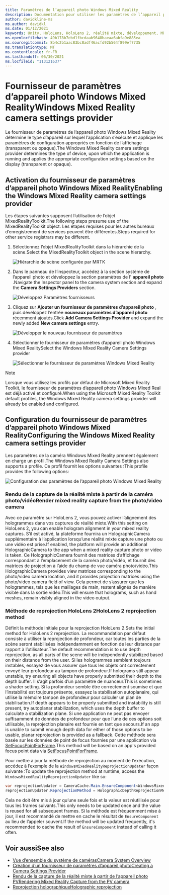 ```yaml
---
title: Paramètres de l’appareil photo Windows Mixed Reality
description: Documentation pour utiliser les paramètres de l’appareil photo Windows Mixed Reality dans MRTK
author: davidkline-ms
ms.author: davidkl
ms.date: 01/12/2021
keywords: Unity, HoloLens, HoloLens 2, réalité mixte, développement, MRTK, appareil photo,
ms.openlocfilehash: 49b178b7ebd1fbcdaab9648baeaa6abfa9e885ea
ms.sourcegitcommit: 8b4c2b1aac83bc8adf46acfd92b564f899ef7735
ms.translationtype: MT
ms.contentlocale: fr-FR
ms.lasthandoff: 06/30/2021
ms.locfileid: "113121637"
---
```

# <a name="windows-mixed-reality-camera-settings-provider"></a><span data-ttu-id="bb813-104">Fournisseur de paramètres d’appareil photo Windows Mixed Reality</span><span class="sxs-lookup"><span data-stu-id="bb813-104">Windows Mixed Reality camera settings provider</span></span>

<span data-ttu-id="bb813-105">Le fournisseur de paramètres de l’appareil photo Windows Mixed Reality détermine le type d’appareil sur lequel l’application s’exécute et applique les paramètres de configuration appropriés en fonction de l’affichage (transparent ou opaque).</span><span class="sxs-lookup"><span data-stu-id="bb813-105">The Windows Mixed Reality camera settings provider determines the type of device, upon which the application is running and applies the appropriate configuration settings based on the display (transparent or opaque).</span></span>

## <a name="enabling-the-windows-mixed-reality-camera-settings-provider"></a><span data-ttu-id="bb813-106">Activation du fournisseur de paramètres d’appareil photo Windows Mixed Reality</span><span class="sxs-lookup"><span data-stu-id="bb813-106">Enabling the Windows Mixed Reality camera settings provider</span></span>

<span data-ttu-id="bb813-107">Les étapes suivantes supposent l’utilisation de l’objet MixedRealityToolkit.</span><span class="sxs-lookup"><span data-stu-id="bb813-107">The following steps presume use of the MixedRealityToolkit object.</span></span> <span data-ttu-id="bb813-108">Les étapes requises pour les autres bureaux d’enregistrement de services peuvent être différentes.</span><span class="sxs-lookup"><span data-stu-id="bb813-108">Steps required for other service registrars may be different.</span></span>

1. <span data-ttu-id="bb813-109">Sélectionnez l’objet MixedRealityToolkit dans la hiérarchie de la scène.</span><span class="sxs-lookup"><span data-stu-id="bb813-109">Select the MixedRealityToolkit object in the scene hierarchy.</span></span>

    ![Hiérarchie de scène configurée par MRTK](../images/MRTK_ConfiguredHierarchy.png)

2. <span data-ttu-id="bb813-111">Dans le panneau de l’inspecteur, accédez à la section système de l’appareil photo et développez la section paramètres de l' **appareil photo** .</span><span class="sxs-lookup"><span data-stu-id="bb813-111">Navigate the Inspector panel to the camera system section and expand the **Camera Settings Providers** section.</span></span>

    ![Développez Paramètres fournisseurs](../images/camera-system/ExpandProviders.png)

3. <span data-ttu-id="bb813-113">Cliquez sur **Ajouter un fournisseur de paramètres d’appareil photo** , puis développez l’entrée **nouveaux paramètres d’appareil photo** récemment ajoutés.</span><span class="sxs-lookup"><span data-stu-id="bb813-113">Click **Add Camera Settings Provider** and expand the newly added **New camera settings** entry.</span></span>

    ![Développer le nouveau fournisseur de paramètres](../images/camera-system/ExpandNewProvider.png)

4. <span data-ttu-id="bb813-115">Sélectionner le fournisseur de paramètres d’appareil photo Windows Mixed Reality</span><span class="sxs-lookup"><span data-stu-id="bb813-115">Select the Windows Mixed Reality Camera Settings provider</span></span>

    ![Sélectionner le fournisseur de paramètres Windows Mixed Reality](../images/camera-system/SelectWindowsMixedRealitySettings.png)

> [!NOTE]
> <span data-ttu-id="bb813-117">Lorsque vous utilisez les profils par défaut de Microsoft Mixed Reality Toolkit, le fournisseur de paramètres d’appareil photo Windows Mixed Real est déjà activé et configuré.</span><span class="sxs-lookup"><span data-stu-id="bb813-117">When using the Microsoft Mixed Reality Toolkit default profiles, the Windows Mixed Reality camera settings provider will already be enabled and configured.</span></span>

## <a name="configuring-the-windows-mixed-reality-camera-settings-provider"></a><span data-ttu-id="bb813-118">Configuration du fournisseur de paramètres d’appareil photo Windows Mixed Reality</span><span class="sxs-lookup"><span data-stu-id="bb813-118">Configuring the Windows Mixed Reality camera settings provider</span></span>

<span data-ttu-id="bb813-119">Les paramètres de la caméra Windows Mixed Reality prennent également en charge un profil.</span><span class="sxs-lookup"><span data-stu-id="bb813-119">The Windows Mixed Reality Camera Settings also supports a profile.</span></span> <span data-ttu-id="bb813-120">Ce profil fournit les options suivantes :</span><span class="sxs-lookup"><span data-stu-id="bb813-120">This profile provides the following options:</span></span>

![Configuration des paramètres de l’appareil photo Windows Mixed Reality](../images/camera-system/WMRCameraSettingsProfile.png)

### <a name="render-mixed-reality-capture-from-the-photovideo-camera"></a><span data-ttu-id="bb813-122">Rendu de la capture de la réalité mixte à partir de la caméra photo/vidéo</span><span class="sxs-lookup"><span data-stu-id="bb813-122">Render mixed reality capture from the photo/video camera</span></span>

<span data-ttu-id="bb813-123">Avec ce paramètre sur HoloLens 2, vous pouvez activer l’alignement des hologrammes dans vos captures de réalité mixte.</span><span class="sxs-lookup"><span data-stu-id="bb813-123">With this setting on HoloLens 2, you can enable hologram alignment in your mixed reality captures.</span></span> <span data-ttu-id="bb813-124">S’il est activé, la plateforme fournira un HolographicCamera supplémentaire à l’application lorsqu’une réalité mixte capture une photo ou une vidéo est prise.</span><span class="sxs-lookup"><span data-stu-id="bb813-124">If enabled, the platform will provide an additional HolographicCamera to the app when a mixed reality capture photo or video is taken.</span></span> <span data-ttu-id="bb813-125">Ce HolographicCamera fournit des matrices d’affichage correspondant à l’emplacement de la caméra photo/vidéo, et fournit des matrices de projection à l’aide du champ de vue caméra photo/vidéo.</span><span class="sxs-lookup"><span data-stu-id="bb813-125">This HolographicCamera provides view matrices corresponding to the photo/video camera location, and it provides projection matrices using the photo/video camera field of view.</span></span> <span data-ttu-id="bb813-126">Cela permet de s’assurer que les hologrammes, tels que les maillages de main, restent alignés de manière visible dans la sortie vidéo.</span><span class="sxs-lookup"><span data-stu-id="bb813-126">This will ensure that holograms, such as hand meshes, remain visibly aligned in the video output.</span></span>

### <a name="hololens-2-reprojection-method"></a><span data-ttu-id="bb813-127">Méthode de reprojection HoloLens 2</span><span class="sxs-lookup"><span data-stu-id="bb813-127">HoloLens 2 reprojection method</span></span>

<span data-ttu-id="bb813-128">Définit la méthode initiale pour la reprojection HoloLens 2.</span><span class="sxs-lookup"><span data-stu-id="bb813-128">Sets the initial method for HoloLens 2 reprojection.</span></span> <span data-ttu-id="bb813-129">La recommandation par défaut consiste à utiliser la reprojection de profondeur, car toutes les parties de la scène seront stabilisées indépendamment en fonction de leur distance par rapport à l’utilisateur.</span><span class="sxs-lookup"><span data-stu-id="bb813-129">The default recommendation is to use depth reprojection, as all parts of the scene will be independently stabilized based on their distance from the user.</span></span> <span data-ttu-id="bb813-130">Si les hologrammes semblent toujours instables, essayez de vous assurer que tous les objets ont correctement envoyé leur profondeur au tampon de profondeur.</span><span class="sxs-lookup"><span data-stu-id="bb813-130">If holograms still appear unstable, try ensuring all objects have properly submitted their depth to the depth buffer.</span></span> <span data-ttu-id="bb813-131">Il s’agit parfois d’un paramètre de nuanceur.</span><span class="sxs-lookup"><span data-stu-id="bb813-131">This is sometimes a shader setting.</span></span> <span data-ttu-id="bb813-132">Si la profondeur semble être correctement soumise et que l’instabilité est toujours présente, essayez la stabilisation autoplanaire, qui utilise la mémoire tampon de profondeur pour calculer un plan de stabilisation.</span><span class="sxs-lookup"><span data-stu-id="bb813-132">If depth appears to be properly submitted and instability is still present, try autoplanar stabilization, which uses the depth buffer to calculate a stabilization plane.</span></span> <span data-ttu-id="bb813-133">Si une application ne peut pas envoyer suffisamment de données de profondeur pour que l’une de ces options soit utilisable, la reprojection planaire est fournie en tant que secours.</span><span class="sxs-lookup"><span data-stu-id="bb813-133">If an app is unable to submit enough depth data for either of those options to be usable, planar reprojection is provided as a fallback.</span></span> <span data-ttu-id="bb813-134">Cette méthode sera basée sur les données de point de focus fournies par une application via [SetFocusPointForFrame](https://docs.unity3d.com/ScriptReference/XR.WSA.HolographicSettings.SetFocusPointForFrame.html).</span><span class="sxs-lookup"><span data-stu-id="bb813-134">This method will be based on an app's provided focus point data via [SetFocusPointForFrame](https://docs.unity3d.com/ScriptReference/XR.WSA.HolographicSettings.SetFocusPointForFrame.html).</span></span>

<span data-ttu-id="bb813-135">Pour mettre à jour la méthode de reprojection au moment de l’exécution, accédez à l’exemple de la `WindowsMixedRealityReprojectionUpdater` façon suivante :</span><span class="sxs-lookup"><span data-stu-id="bb813-135">To update the reprojection method at runtime, access the `WindowsMixedRealityReprojectionUpdater` like so:</span></span>

```c#
var reprojectionUpdater = CameraCache.Main.EnsureComponent<WindowsMixedRealityReprojectionUpdater>();
reprojectionUpdater.ReprojectionMethod = HolographicDepthReprojectionMethod.AutoPlanar;
```

<span data-ttu-id="bb813-136">Cela ne doit être mis à jour qu’une seule fois et la valeur est réutilisée pour tous les frames suivants.</span><span class="sxs-lookup"><span data-stu-id="bb813-136">This only needs to be updated once and the value is reused for all subsequent frames.</span></span> <span data-ttu-id="bb813-137">Si la méthode est fréquemment mise à jour, il est recommandé de mettre en cache le résultat de `EnsureComponent` au lieu de l’appeler souvent.</span><span class="sxs-lookup"><span data-stu-id="bb813-137">If the method will be updated frequently, it's recommended to cache the result of `EnsureComponent` instead of calling it often.</span></span>

## <a name="see-also"></a><span data-ttu-id="bb813-138">Voir aussi</span><span class="sxs-lookup"><span data-stu-id="bb813-138">See also</span></span>

- [<span data-ttu-id="bb813-139">Vue d’ensemble du système de caméras</span><span class="sxs-lookup"><span data-stu-id="bb813-139">Camera System Overview</span></span>](camera-system-overview.md)
- [<span data-ttu-id="bb813-140">Création d’un fournisseur de paramètres d’appareil photo</span><span class="sxs-lookup"><span data-stu-id="bb813-140">Creating a Camera Settings Provider</span></span>](create-settings-provider.md)
- [<span data-ttu-id="bb813-141">Rendu de la capture de la réalité mixte à partir de l’appareil photo PV</span><span class="sxs-lookup"><span data-stu-id="bb813-141">Rendering Mixed Reality Capture from the PV camera</span></span>](/windows/mixed-reality/mixed-reality-capture-for-developers#render-from-the-pv-camera-opt-in)
- [<span data-ttu-id="bb813-142">Reprojection holographique</span><span class="sxs-lookup"><span data-stu-id="bb813-142">Holographic reprojection</span></span>](/windows/mixed-reality/hologram-stability#reprojection)